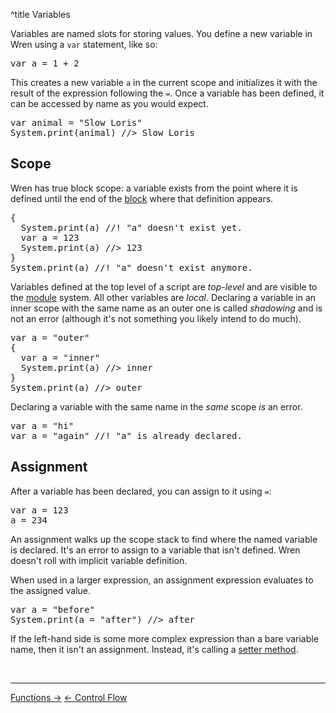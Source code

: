 ^title Variables

Variables are named slots for storing values. You define a new variable in Wren
using a `var` statement, like so:

<pre class="snippet">
var a = 1 + 2
</pre>

This creates a new variable `a` in the current scope and initializes it with
the result of the expression following the `=`. Once a variable has been
defined, it can be accessed by name as you would expect.

<pre class="snippet">
var animal = "Slow Loris"
System.print(animal) //> Slow Loris
</pre>

## Scope

Wren has true block scope: a variable exists from the point where it is defined
until the end of the [block](syntax.html#blocks) where that definition appears.

<pre class="snippet">
{
  System.print(a) //! "a" doesn't exist yet.
  var a = 123
  System.print(a) //> 123
}
System.print(a) //! "a" doesn't exist anymore.
</pre>

Variables defined at the top level of a script are *top-level* and are visible
to the [module](modularity.html) system. All other variables are *local*.
Declaring a variable in an inner scope with the same name as an outer one is
called *shadowing* and is not an error (although it's not something you likely
intend to do much).

<pre class="snippet">
var a = "outer"
{
  var a = "inner"
  System.print(a) //> inner
}
System.print(a) //> outer
</pre>

Declaring a variable with the same name in the *same* scope *is* an error.

<pre class="snippet">
var a = "hi"
var a = "again" //! "a" is already declared.
</pre>

## Assignment

After a variable has been declared, you can assign to it using `=`:

<pre class="snippet">
var a = 123
a = 234
</pre>

An assignment walks up the scope stack to find where the named variable is
declared. It's an error to assign to a variable that isn't defined. Wren
doesn't roll with implicit variable definition.

When used in a larger expression, an assignment expression evaluates to the
assigned value.

<pre class="snippet">
var a = "before"
System.print(a = "after") //> after
</pre>

If the left-hand side is some more complex expression than a bare variable name,
then it isn't an assignment. Instead, it's calling a [setter method][].

[setter method]: method-calls.html#setters

<br><hr>
<a class="right" href="functions.html">Functions &rarr;</a>
<a href="control-flow.html">&larr; Control Flow</a>
